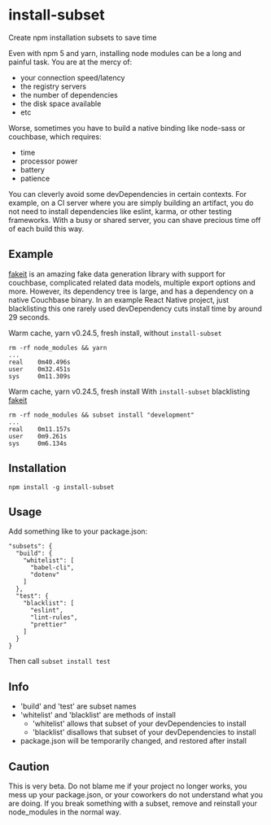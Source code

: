 # install-subset

Create npm installation subsets to save time

Even with npm 5 and yarn, installing node modules can be a long and painful task. You are at the mercy of:
- your connection speed/latency
- the registry servers
- the number of dependencies
- the disk space available
- etc

Worse, sometimes you have to build a native binding like node-sass or couchbase, which requires:
- time
- processor power
- battery
- patience

You can cleverly avoid some devDependencies in certain contexts. For example, on a CI server where you are simply building an artifact, you do not need to install dependencies like eslint, karma, or other testing frameworks. With a busy or shared server, you can shave precious time off of each build this way. 

## Example

[fakeit](https://github.com/bentonam/fakeit) is an amazing fake data generation library with support for couchbase, complicated related data models, multiple export options and more. However, its dependency tree is large, and has a dependency on a native Couchbase binary. In an example React Native project, just blacklisting this one rarely used devDependency cuts install time by around 29 seconds. 

Warm cache, yarn v0.24.5, fresh install, without `install-subset`
```
rm -rf node_modules && yarn
...
real    0m40.496s
user    0m32.451s
sys     0m11.309s
```

Warm cache, yarn v0.24.5, fresh install  With `install-subset` blacklisting [fakeit](https://github.com/bentonam/fakeit)
```
rm -rf node_modules && subset install "development"
...
real    0m11.157s
user    0m9.261s
sys     0m6.134s
```

## Installation

`npm install -g install-subset`

## Usage

Add something like to your package.json:
```
"subsets": {
  "build": {
    "whitelist": [
      "babel-cli",
      "dotenv"
    ]
  },
  "test": {
    "blacklist": [
      "eslint",
      "lint-rules",
      "prettier"
    ]
  }
}
```

Then call `subset install test`

## Info

- 'build' and 'test' are subset names
- 'whitelist' and 'blacklist' are methods of install
    - 'whitelist' allows that subset of your devDependencies to install
    - 'blacklist' disallows that subset of your devDependencies to install
- package.json will be temporarily changed, and restored after install


## Caution

This is very beta. Do not blame me if your project no longer works, you mess up your package.json, or your coworkers do not understand what you are doing. If you break something with a subset, remove and reinstall your node_modules in the normal way. 

